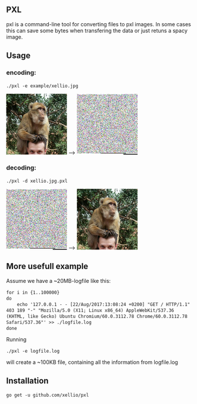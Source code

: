 ## PXL
pxl is a command-line tool for converting files to pxl images. In some cases this can save some bytes when transfering the data or just retuns a spacy image.

## Usage
### encoding:
```
./pxl -e example/xellio.jpg
```
<img src="./example/xellio.jpg" width="163" alt="original file"> --> ![pxl image](./example/xellio.jpg.pxl?raw=true "pxl image")
### decoding:
```
./pxl -d xellio.jpg.pxl
```
![pxl image](./example/xellio.jpg.pxl?raw=true "pxl image") --> <img src="./example/xellio.jpg" width="163" alt="original file">

## More usefull example
Assume we have a ~20MB-logfile like this:
```
for i in {1..100000}
do
	echo '127.0.0.1 - - [22/Aug/2017:13:08:24 +0200] "GET / HTTP/1.1" 403 189 "-" "Mozilla/5.0 (X11; Linux x86_64) AppleWebKit/537.36 (KHTML, like Gecko) Ubuntu Chromium/60.0.3112.78 Chrome/60.0.3112.78 Safari/537.36"' >> ./logfile.log
done
```
Running
```
./pxl -e logfile.log
```
will create a ~100KB file, containing all the information from logfile.log

## Installation
```
go get -u github.com/xellio/pxl
```
